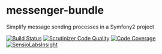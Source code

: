 # messenger-bundle
Simplify message sending processes in a Symfony2 project

[![Build Status](https://api.travis-ci.org/yann-eugone/messenger-bundle.png?branch=master)](https://travis-ci.org/yann-eugone/messenger-bundle)
[![Scrutinizer Code Quality](https://scrutinizer-ci.com/g/yann-eugone/messenger-bundle/badges/quality-score.png?b=master)](https://scrutinizer-ci.com/g/yann-eugone/messenger-bundle/?branch=master)
[![Code Coverage](https://scrutinizer-ci.com/g/yann-eugone/messenger-bundle/badges/coverage.png?b=master)](https://scrutinizer-ci.com/g/yann-eugone/messenger-bundle/?branch=master)
[![SensioLabsInsight](https://insight.sensiolabs.com/projects/56e90e2e-3d35-458b-a000-ab21d57b3f94/mini.png)](https://insight.sensiolabs.com/projects/56e90e2e-3d35-458b-a000-ab21d57b3f94)
